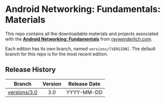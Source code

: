 # Android Networking: Fundamentals: Materials

This repo contains all the downloadable materials and projects associated with the **[Android Networking: Fundamentals](https://www.raywenderlich.com/library)** from [raywenderlich.com](https://www.raywenderlich.com).

Each edition has its own branch, named `versions/[VERSION]`. The default branch for this repo is for the most recent edition.

## Release History

| Branch                                                                                  | Version | Release Date |
| --------------------------------------------------------------------------------------- |:-------:|:------------:|
| [versions/3.0](https://github.com/raywenderlich/video-anf-materials/tree/versions/3.0) | 3.0     | YYYY-MM-DD   |
